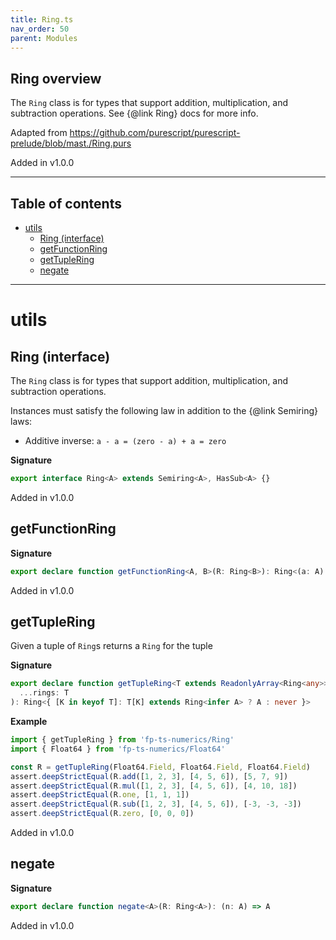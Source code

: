 ```yaml
---
title: Ring.ts
nav_order: 50
parent: Modules
---
```


## Ring overview

The `Ring` class is for types that support addition, multiplication, and
subtraction operations. See {@link Ring} docs for more info.

Adapted from https://github.com/purescript/purescript-prelude/blob/mast./Ring.purs

Added in v1.0.0

---

<h2 class="text-delta">Table of contents</h2>

- [utils](#utils)
  - [Ring (interface)](#ring-interface)
  - [getFunctionRing](#getfunctionring)
  - [getTupleRing](#gettuplering)
  - [negate](#negate)

---

# utils

## Ring (interface)

The `Ring` class is for types that support addition, multiplication, and
subtraction operations.

Instances must satisfy the following law in addition to the {@link Semiring}
laws:

- Additive inverse: `a - a = (zero - a) + a = zero`

**Signature**

```ts
export interface Ring<A> extends Semiring<A>, HasSub<A> {}
```

Added in v1.0.0

## getFunctionRing

**Signature**

```ts
export declare function getFunctionRing<A, B>(R: Ring<B>): Ring<(a: A) => B>
```

Added in v1.0.0

## getTupleRing

Given a tuple of `Ring`s returns a `Ring` for the tuple

**Signature**

```ts
export declare function getTupleRing<T extends ReadonlyArray<Ring<any>>>(
  ...rings: T
): Ring<{ [K in keyof T]: T[K] extends Ring<infer A> ? A : never }>
```

**Example**

```ts
import { getTupleRing } from 'fp-ts-numerics/Ring'
import { Float64 } from 'fp-ts-numerics/Float64'

const R = getTupleRing(Float64.Field, Float64.Field, Float64.Field)
assert.deepStrictEqual(R.add([1, 2, 3], [4, 5, 6]), [5, 7, 9])
assert.deepStrictEqual(R.mul([1, 2, 3], [4, 5, 6]), [4, 10, 18])
assert.deepStrictEqual(R.one, [1, 1, 1])
assert.deepStrictEqual(R.sub([1, 2, 3], [4, 5, 6]), [-3, -3, -3])
assert.deepStrictEqual(R.zero, [0, 0, 0])
```

Added in v1.0.0

## negate

**Signature**

```ts
export declare function negate<A>(R: Ring<A>): (n: A) => A
```

Added in v1.0.0
